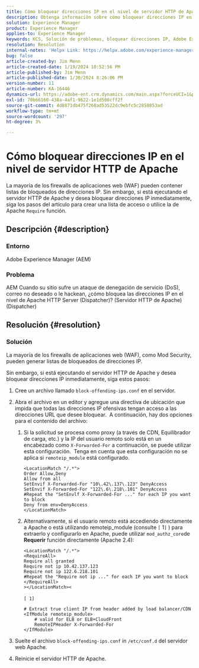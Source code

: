 ```yaml
---
title: Cómo bloquear direcciones IP en el nivel de servidor HTTP de Apache
description: Obtenga información sobre cómo bloquear direcciones IP en el nivel de servidor HTTP de Apache.
solution: Experience Manager
product: Experience Manager
applies-to: Experience Manager
keywords: KCS, Solución de problemas, bloquear direcciones IP, Adobe Experience Manager AEM AEM,, nivel de servidor HTTP Apache, ataque DoS, WAF, cortafuegos de aplicaciones web, Dispatcher, requerir función
resolution: Resolution
internal-notes: 'Helpx Link: https://helpx.adobe.com/experience-manager/kb/block-ips-apache-http-server.html#remoteip_module'
bug: false
article-created-by: Jim Menn
article-created-date: 1/19/2024 10:52:56 PM
article-published-by: Jim Menn
article-published-date: 1/30/2024 8:26:06 PM
version-number: 11
article-number: KA-16446
dynamics-url: https://adobe-ent.crm.dynamics.com/main.aspx?forceUCI=1&pagetype=entityrecord&etn=knowledgearticle&id=d68cc17a-1db7-ee11-a569-6045bd006268
exl-id: 70b66160-438a-4af1-9622-1e1d508cff2f
source-git-commit: 4d8871db475f268ad53522dc9ebfc5c2850853ad
workflow-type: tm+mt
source-wordcount: '297'
ht-degree: 3%

---
```


# Cómo bloquear direcciones IP en el nivel de servidor HTTP de Apache


La mayoría de los firewalls de aplicaciones web (WAF) pueden contener listas de bloqueados de direcciones IP. Sin embargo, si está ejecutando el servidor HTTP de Apache y desea bloquear direcciones IP inmediatamente, siga los pasos del artículo para crear una lista de acceso o utilice la de Apache `Require` función.

## Descripción {#description}


### Entorno

Adobe Experience Manager (AEM)

### Problema

AEM Cuando su sitio sufre un ataque de denegación de servicio (DoS), correo no deseado o le hackean, ¿cómo bloquea las direcciones IP en el nivel de Apache HTTP Server (Dispatcher)? (Servidor HTTP de Apache) (Dispatcher)


## Resolución {#resolution}


### Solución

La mayoría de los firewalls de aplicaciones web (WAF), como Mod Security, pueden generar listas de bloqueados de direcciones IP.

Sin embargo, si está ejecutando el servidor HTTP de Apache y desea bloquear direcciones IP inmediatamente, siga estos pasos:

1. Cree un archivo llamado `block-offending-ips.conf` en el servidor.
2. Abra el archivo en un editor y agregue una directiva de ubicación que impida que todas las direcciones IP ofensivas tengan acceso a las direcciones URL que desee bloquear.  A continuación, hay dos opciones para el contenido del archivo:

   1. Si la solicitud se procesa como proxy (a través de CDN, Equilibrador de carga, etc.) y la IP del usuario remoto solo está en un encabezado como `X-Forwarded-For` a continuación, se puede utilizar esta configuración.  Tenga en cuenta que esta configuración no se aplica si `remoteip_module` está configurado. 

      ```
      <LocationMatch "/.*">
      Order Allow,Deny
      Allow from all
      SetEnvif X-Forwarded-For "10\.42\.137\.123" DenyAccess
      SetEnvif X-Forwarded-For "122\.6\.218\.101" DenyAccess
      #Repeat the "SetEnvlf X-Forwarded-For ..." for each IP you want to block
      Deny from env=DenyAccess
      </LocationMatch>
      ```


   2. Alternativamente, si el usuario remoto está accediendo directamente a Apache o está utilizando remoteip_module (consulte `[` 1`]` ) para extraerlo y configurarlo en Apache, puede utilizar `mod_authz_core`de <b>Requerir</b> función directamente (Apache 2.4):

      ```
      <LocationMatch "/.*">
      <RequireAll>
      Require all granted
      Require not ip 10.42.137.123
      Require not ip 122.6.218.101
      #Repeat the "Require not ip ..." for each IP you want to block
      </RequireAll>
      ></LocationMatch><
      ```



      `[ 1]`
 <br>

      ```
      # Extract true client IP from header added by load balancer/CDN
      <IfModule remoteip_module>
          # valid for ELB or ELB+CloudFront
          RemoteIPHeader X-Forwarded-For
      </IfModule>
      ```


3. Suelte el archivo `block-offending-ips.conf` in `/etc/conf.d` del servidor web Apache.
4. Reinicie el servidor HTTP de Apache.
